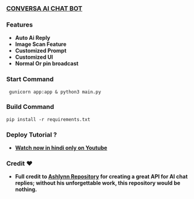 ### [CONVERSA AI CHAT BOT](https://telegram.me/conversaaibot)


### Features 
- **Auto Ai Reply**
- **Image Scan Feature**
- **Customized Prompt**
- **Customized UI**
- **Normal Or pin broadcast**

### Start Command 
```
 gunicorn app:app & python3 main.py
```
### Build Command 
```
pip install -r requirements.txt
```

### Deploy Tutorial ?
- **[Watch now in hindi only on Youtube]()**

### Credit ❤️
- **Full credit to [Ashlynn Repository](http://github.com/Itz-Ashlynn) for creating a great API for AI chat replies; without his unforgettable work, this repository would be nothing.**
